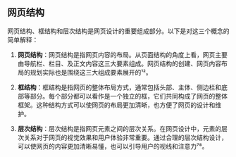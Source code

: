 ## 网页结构

网页结构、框结构和层次结构是网页设计的重要组成部分。以下是对这三个概念的简单解释：

1. **网页结构**：网页结构是指网页内容的布局。从页面结构的角度上看，网页主要由导航栏、栏目、及正文内容这三大要素组成。网页结构的创建、网页内容布局的规划实际也是围绕这三大组成要素展开的¹²。

2. **框结构**：框结构是指网页的整体布局方式，通常包括头部、主体、侧边栏和底部等部分。每个部分都可以看作是一个独立的框，它们共同构成了网页的整体框架。这种结构方式可以使网页的布局更加清晰，也方便了网页的设计和维护。

3. **层次结构**：层次结构是指网页元素之间的层次关系。在网页设计中，元素的层次关系对于网页的视觉效果和用户体验非常重要。通过合理的层次结构设计，可以使网页的内容更加清晰易懂，也可以引导用户的视线和注意力⁷⁸。
